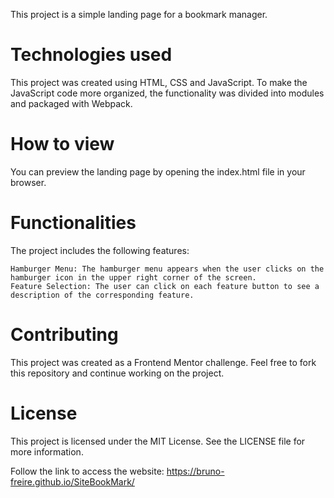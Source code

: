 This project is a simple landing page for a bookmark manager.

# Technologies used

This project was created using HTML, CSS and JavaScript. To make the JavaScript code more organized, the functionality was divided into modules and packaged with Webpack.

# How to view

You can preview the landing page by opening the index.html file in your browser.

# Functionalities

The project includes the following features:

    Hamburger Menu: The hamburger menu appears when the user clicks on the hamburger icon in the upper right corner of the screen.
    Feature Selection: The user can click on each feature button to see a description of the corresponding feature.
    
# Contributing

This project was created as a Frontend Mentor challenge. Feel free to fork this repository and continue working on the project.

# License

This project is licensed under the MIT License. See the LICENSE file for more information.

Follow the link to access the website: https://bruno-freire.github.io/SiteBookMark/
